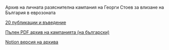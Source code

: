 Архив на личната разяснителна кампания на Георги Стоев за влизане на България в еврозоната

[20 публикации и въведение](https://github.com/georgistoeff/eurozone-archive/blob/main/%D0%91%D1%8A%D0%BB%D0%B3%D0%B0%D1%80%D0%B8%D1%8F%20%D0%B2%20%D0%B5%D0%B2%D1%80%D0%BE%D0%B7%D0%BE%D0%BD%D0%B0%D1%82%D0%B0.pdf)

[Пълен PDF архив на кампанията (на български)](https://github.com/georgistoeff/eurozone-archive/raw/main/България%20в%20еврозоната.pdf)

[Notion версия на архива](https://imaginary-reptile-766.notion.site/1ff32d1bcfdb80bab825dbf1ca6d49fd)

